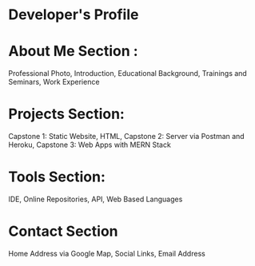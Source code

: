 # Developer's Profile

# About Me Section :
Professional Photo, Introduction, Educational Background, Trainings and Seminars, Work Experience

# Projects Section:
Capstone 1: Static Website, HTML, Capstone 2: Server via Postman and Heroku, Capstone 3: Web Apps with MERN Stack

# Tools Section:
IDE, Online Repositories, API, Web Based Languages

# Contact Section
Home Address via Google Map, Social Links, Email Address
